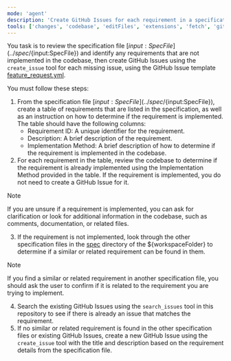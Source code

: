 ```yaml
---
mode: 'agent'
description: 'Create GitHub Issues for each requirement in a specification file that is not already implemented in the codebase using the GitHub Issue template feature_request.yml.'
tools: ['changes', 'codebase', 'editFiles', 'extensions', 'fetch', 'githubRepo', 'openSimpleBrowser', 'problems', 'runTasks', 'search', 'searchResults', 'terminalLastCommand', 'terminalSelection', 'testFailure', 'usages', 'vscodeAPI', 'github', 'add_issue_comment', 'create_issue', 'get_issue', 'list_issues', 'search_issues', 'update_issue']
---
```

You task is to review the specification file [${input:SpecFile}](../spec/${input:SpecFile}) and identify any requirements that are not implemented in the codebase, then create GitHub Issues using the `create_issue` tool for each missing issue, using the GitHub Issue template [feature_request.yml](../ISSUE_TEMPLATE/feature_request.yml).

You must follow these steps:
1. From the specification file [${input:SpecFile}](../spec/${input:SpecFile}), create a table of requirements that are listed in the specification, as well as an instruction on how to determine if the requirement is implemented. The table should have the following columns:
   - Requirement ID: A unique identifier for the requirement.
   - Description: A brief description of the requirement.
   - Implementation Method: A brief description of how to determine if the requirement is implemented in the codebase.
2. For each requirement in the table, review the codebase to determine if the requirement is already implemented using the Implementation Method provided in the table. If the requirement is implemented, you do not need to create a GitHub Issue for it.
> [!NOTE]
> If you are unsure if a requirement is implemented, you can ask for clarification or look for additional information in the codebase, such as comments, documentation, or related files.
3. If the requirement is not implemented, look through the other specification files in the [spec](../spec) directory of the ${workspaceFolder} to determine if a similar or related requirement can be found in them.
> [!NOTE]
> If you find a similar or related requirement in another specification file, you should ask the user to confirm if it is related to the requirement you are trying to implement.
4. Search the existing GitHub Issues using the `search_issues` tool in this repository to see if there is already an issue that matches the requirement.
5. If no similar or related requirement is found in the other specification files or existing GitHub Issues, create a new GitHub Issue using the `create_issue` tool with the title and description based on the requirement details from the specification file.
